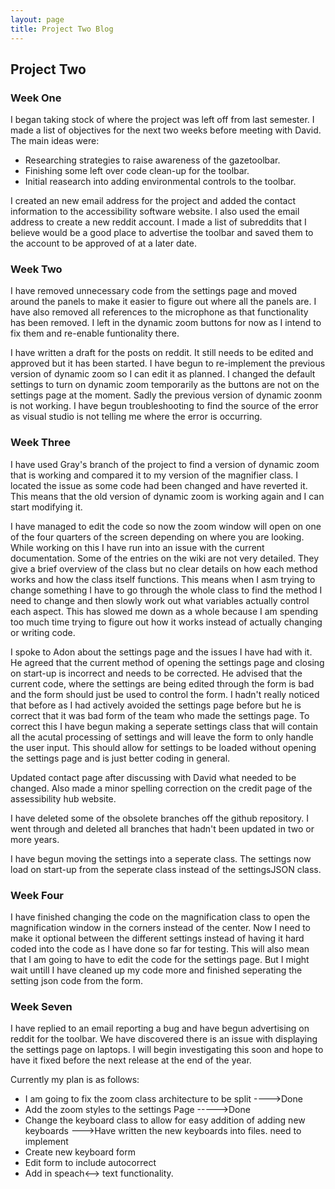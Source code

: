 ```yaml
---
layout: page
title: Project Two Blog
---
```

## Project Two

### Week One
I began taking stock of where the project was left off from last semester. I made a list of objectives for the next two weeks before meeting with David. The main ideas were:
* Researching strategies to raise awareness of the gazetoolbar.
* Finishing some left over code clean-up for the toolbar.
* Initial reasearch into adding environmental controls to the toolbar.

I created an new email address for the project and added the contact information to the accessibility software website. I also used the email address to create a new reddit account. I made a list of subreddits that I believe would be a good place to advertise the toolbar and saved them to the account to be approved of at a later date.

### Week Two
I have removed unnecessary code from the settings page and moved around the panels to make it easier to figure out where all the panels are. I have also removed all references to the microphone as that functionality has been removed. I left in the dynamic zoom buttons for now as I intend to fix them and re-enable funtionality there.

I have written a draft for the posts on reddit. It still needs to be edited and approved but it has been started. 
I have begun to re-implement the previous version of dynamic zoom so I can edit it as planned. I changed the default settings to turn on dynamic zoom temporarily as the buttons are not on the settings page at the moment. Sadly the previous version of dynamic zoonm is not working. I have begun troubleshooting to find the source of the error as visual studio is not telling me where the error is occurring.

### Week Three

I have used Gray's branch of the project to find a version of dynamic zoom that is working and compared it to my version of the magnifier class. I located the issue as some code had been changed and have reverted it. This means that the old version of dynamic zoom is working again and I can start modifying it.

I have managed to edit the code so now the zoom window will open on one of the four quarters of the screen depending on where you are looking. While working on this I have run into an issue with the current documentation. Some of the entries on the wiki are not very detailed. They give a brief overview of the class but no clear details on how each method works and how the class itself functions. This means when I asm trying to change something I have to go through the whole class to find the method I need to change and then slowly work out what variables actually control each aspect. This has slowed me down as a whole because I am spending too much time trying to figure out how it works instead of actually changing or writing code.

I spoke to Adon about the settings page and the issues I have had with it. He agreed that the current method of opening the settings page and closing on start-up is incorrect and needs to be corrected. He advised that the current code, where the settings are being edited through the form is bad and the form should just be used to control the form. I hadn't really noticed that before as I had actively avoided the settings page before but he is correct that it was bad form of the team who made the settings page. To correct this I have begun making a seperate settings class that will contain all the acutal processing of settings and will leave the form to only handle the user input. This should allow for settings to be loaded without opening the settings page and is just better coding in general.

Updated contact page after discussing with David what needed to be changed. Also made a minor spelling correction on the credit page of the assessibility hub website.

I have deleted some of the obsolete branches off the github repository. I went through and deleted all branches that hadn't been updated in two or more years.

I have begun moving the settings into a seperate class. The settings now load on start-up from the seperate class instead of the settingsJSON class.


### Week Four

I have finished changing the code on the magnification class to open the magnification window in the corners instead of the center. Now I need to make it optional between the different settings instead of having it hard coded into the code as I have done so far for testing. This will also mean that I am going to have to edit the code for the settings page. But I might wait untill I have cleaned up my code more and finished seperating the setting json code from the form.




### Week Seven
I have replied to an email reporting a bug and have begun advertising on reddit for the toolbar.
We have discovered there is an issue with displaying the settings page on laptops. I will begin investigating this soon and hope to have it fixed before the next release at the end of the year.

Currently my plan is as follows:
* I am going to fix the zoom class architecture to be split ---->Done
* Add the zoom styles to the settings Page   ----->Done
* Change the keyboard class to allow for easy addition of adding new keyboards --->Have written the new keyboards into files. need to implement
* Create new keyboard form
* Edit form to include autocorrect
* Add in speach<--> text functionality.